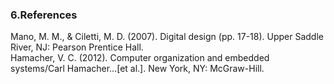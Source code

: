 <h3><b>6.References</b></h3>
<p>Mano, M. M., & Ciletti, M. D. (2007). Digital design (pp. 17-18). Upper Saddle River, NJ: Pearson Prentice Hall.
<br>Hamacher, V. C. (2012). Computer organization and embedded systems/Carl Hamacher...[et al.]. New York, NY: McGraw-Hill.
</p>
